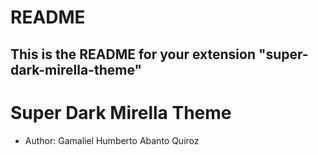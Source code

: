 # README
## This is the README for your extension "super-dark-mirella-theme"

# Super Dark Mirella Theme

* Author: Gamaliel Humberto Abanto Quiroz
